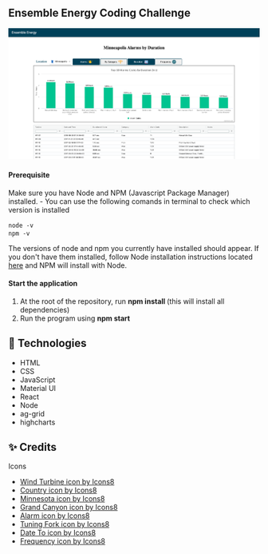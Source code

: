 ## Ensemble Energy Coding Challenge

![dashboard](/public/images/webpage.png)

#### Prerequisite

Make sure you have Node and NPM (Javascript Package Manager) installed. - You can use the following comands in terminal to check which version is installed

```
node -v
npm -v
```

The versions of node and npm you currently have installed should appear. If you don't have them installed, follow Node installation instructions located [here](https://nodejs.org/en/download/) and NPM will install with Node.

#### Start the application

1. At the root of the repository, run <b> npm install </b> (this will install all dependencies)
2. Run the program using <b> npm start </b>

## :wrench: Technologies

- HTML
- CSS
- JavaScript
- Material UI
- React
- Node
- ag-grid
- highcharts

## :sparkles: Credits

Icons

- <a href="https://icons8.com/icon/_lFKH2HByz22/wind-turbine">Wind Turbine icon by Icons8</a>
- <a href="https://icons8.com/icon/I7uPDWQ6JEwy/country">Country icon by Icons8</a>
- <a href="https://icons8.com/icon/120271/minnesota">Minnesota icon by Icons8</a>
- <a href="https://icons8.com/icon/If6dpkM4WkpE/grand-canyon">Grand Canyon icon by Icons8</a>
- <a href="https://icons8.com/icon/114436/alarm">Alarm icon by Icons8</a>
- <a href="https://icons8.com/icon/exs0lfRtgIkc/tuning-fork">Tuning Fork icon by Icons8</a>
- <a href="https://icons8.com/icon/46456/date-to">Date To icon by Icons8</a>
- <a href="https://icons8.com/icon/80419/frequency">Frequency icon by Icons8</a>
